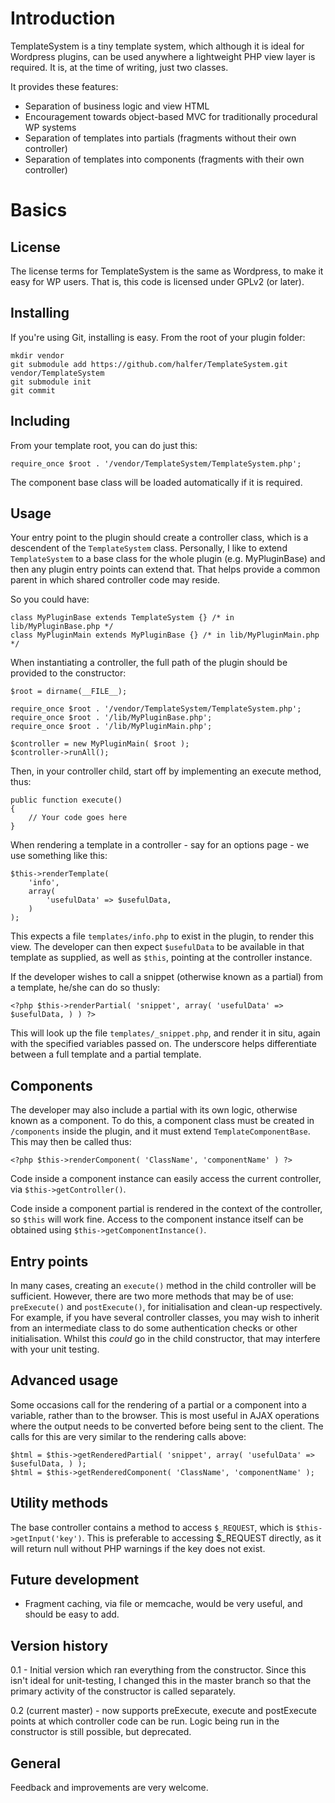 Introduction
============

TemplateSystem is a tiny template system, which although it is ideal for Wordpress plugins, can be used anywhere a lightweight PHP view layer is required. It is, at the time of writing, just two classes.

It provides these features:

+ Separation of business logic and view HTML
+ Encouragement towards object-based MVC for traditionally procedural WP systems
+ Separation of templates into partials (fragments without their own controller)
+ Separation of templates into components (fragments with their own controller)

Basics
======

License
-------

The license terms for TemplateSystem is the same as Wordpress, to make it easy for WP users. That is, this code is licensed under GPLv2 (or later). 

Installing
----------

If you're using Git, installing is easy. From the root of your plugin folder:

	mkdir vendor
	git submodule add https://github.com/halfer/TemplateSystem.git vendor/TemplateSystem
	git submodule init
	git commit

Including
---------

From your template root, you can do just this:

	require_once $root . '/vendor/TemplateSystem/TemplateSystem.php';

The component base class will be loaded automatically if it is required.

Usage
-----

Your entry point to the plugin should create a controller class, which is a descendent of the `TemplateSystem` class. Personally, I like to extend `TemplateSystem` to a base class for the whole plugin (e.g. MyPluginBase) and then any plugin entry points can extend that. That helps provide a common parent in which shared controller code may reside.

So you could have:

	class MyPluginBase extends TemplateSystem {} /* in lib/MyPluginBase.php */
	class MyPluginMain extends MyPluginBase {} /* in lib/MyPluginMain.php */

When instantiating a controller, the full path of the plugin should be provided to the constructor:

	$root = dirname(__FILE__);

	require_once $root . '/vendor/TemplateSystem/TemplateSystem.php';
	require_once $root . '/lib/MyPluginBase.php';
	require_once $root . '/lib/MyPluginMain.php';

	$controller = new MyPluginMain( $root );
	$controller->runAll();

Then, in your controller child, start off by implementing an execute method, thus:

	public function execute()
	{
		// Your code goes here
	}

When rendering a template in a controller - say for an options page - we use something like this:

	$this->renderTemplate(
		'info',
		array(
			'usefulData' => $usefulData,
		)
	);

This expects a file `templates/info.php` to exist in the plugin, to render this view. The developer can then expect `$usefulData` to be available in that template as supplied, as well as `$this`, pointing at the controller instance.

If the developer wishes to call a snippet (otherwise known as a partial) from a template, he/she can do so thusly:

	<?php $this->renderPartial( 'snippet', array( 'usefulData' => $usefulData, ) ) ?>

This will look up the file `templates/_snippet.php`, and render it in situ, again with the specified variables passed on. The underscore helps differentiate between a full template and a partial template.

Components
----------

The developer may also include a partial with its own logic, otherwise known as a component. To do this, a component class must be created in `/components` inside the plugin, and it must extend `TemplateComponentBase`. This may then be called thus:

	<?php $this->renderComponent( 'ClassName', 'componentName' ) ?>

Code inside a component instance can easily access the current controller, via `$this->getController()`.

Code inside a component partial is rendered in the context of the controller, so `$this` will work fine. Access to the component instance itself can be obtained using `$this->getComponentInstance()`.

Entry points
------------

In many cases, creating an `execute()` method in the child controller will be sufficient. However, there are two more methods that may be of use: `preExecute()` and `postExecute()`, for initialisation and clean-up respectively. For example, if you have several controller classes, you may wish to inherit from an intermediate class to do some authentication checks or other initialisation. Whilst this _could_ go in the child constructor, that may interfere with your unit testing.

Advanced usage
--------------

Some occasions call for the rendering of a partial or a component into a variable, rather than to the browser. This is most useful in AJAX operations where the output needs to be converted before being sent to the client. The calls for this are very similar to the rendering calls above:

	$html = $this->getRenderedPartial( 'snippet', array( 'usefulData' => $usefulData, ) );
	$html = $this->getRenderedComponent( 'ClassName', 'componentName' );

Utility methods
---------------

The base controller contains a method to access `$_REQUEST`, which is `$this->getInput('key')`. This is preferable to accessing $_REQUEST directly, as it will return null without PHP warnings if the key does not exist.

Future development
------------------

* Fragment caching, via file or memcache, would be very useful, and should be easy to add.

Version history
---------------

0.1 - Initial version which ran everything from the constructor. Since this isn't ideal for unit-testing, I changed this in the master branch so that the primary activity of the constructor is called separately.

0.2 (current master) - now supports preExecute, execute and postExecute points at which controller code can be run. Logic being run in the constructor is still possible, but deprecated.

General
-------

Feedback and improvements are very welcome.
